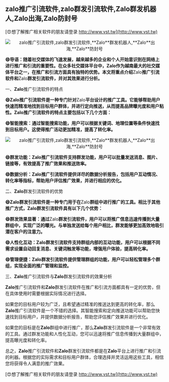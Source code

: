 ## **zalo推广引流软件,zalo群发引流软件,**Zalo**群发机器人,**Zalo**出海,**Zalo**防封号**

[😍想了解推广相关软件的朋友请登录 http://www.vst.tw](http://www.vst.tw)

 <center><img src="https://vst.tw/MP4/tuiguang/png/1.png" alt="zalo推广引流软件,zalo群发引流软件,**Zalo**群发机器人,**Zalo**出海,**Zalo**防封号"></center>

**😄导语：随着社交媒体的飞速发展，越来越多的企业和个人开始意识到在网络上进行推广和引流的重要性。在众多社交媒体平台中，**Zalo**作为越南最大的社交媒体平台之一，在推广和引流方面具有独特的优势。本文将重点介绍**Zalo**推广引流软件和**Zalo**群发引流软件，并对其效果进行分析。**

一、**Zalo**推广引流软件的特点

**😄**Zalo**推广引流软件是一种专门针对**Zalo**平台设计的推广工具。它能够帮助用户快速而精准地找到目标用户群体，并进行定向推送，从而提高品牌曝光度和用户粘性。**Zalo**推广引流软件的特点主要包括以下几个方面：**

**😄智能搜索：通过智能搜索功能，用户可以根据关键词、地理位置等条件快速找到目标用户。这使得推广活动更加精准，提高了转化率。**

 <center><img src="https://vst.tw/MP4/tuiguang/png/7.png" alt="zalo推广引流软件,zalo群发引流软件,**Zalo**群发机器人,**Zalo**出海,**Zalo**防封号"></center>

**😄群发功能：**Zalo**推广引流软件支持群发功能，用户可以批量发送消息、图片、链接等，有效提高了推广效果和推送效率。**

**😄数据分析：**Zalo**推广引流软件提供详尽的数据分析报告，包括用户互动情况、转化率等指标，帮助用户评估推广效果，并进行相应的优化。**

二、**Zalo**群发引流软件的优势

**😄**Zalo**群发引流软件是一种专门用于在**Zalo**群组中进行推广的工具。相比于其他推广方式，**Zalo**群发引流软件具有以下几个优势：**

**😄群发效果显著：通过**Zalo**群发引流软件，用户可以将推广信息迅速传播到大量群组中，实现广泛的曝光。与单独发送给每个用户相比，群发能够更加高效地吸引潜在客户的注意力。**

**😄人性化互动：**Zalo**群发引流软件支持群组内部的互动功能，用户可以根据不同需求设置自动回复消息、关键词触发等功能，增强用户体验，提高转化率。**

**😄管理便捷：**Zalo**群发引流软件提供管理群组的功能，用户可以轻松管理多个群组，实现全面的推广管理和监控。**

三、**Zalo**推广引流软件与**Zalo**群发引流软件的效果分析

**Zalo**推广引流软件和**Zalo**群发引流软件在推广和引流方面都具有一定的优势，但在具体使用时需要根据实际情况进行选择。

如果您的目标用户较为广泛，且希望通过精准的推送达到更高的转化率，那么**Zalo**推广引流软件是一个不错的选择。其智能搜索和定向推送功能可以帮助您快速找到目标用户，并提供数据分析报告，帮助您评估推广效果并进行优化。

如果您的目标是在**Zalo**群组中进行推广，那么**Zalo**群发引流软件是一个非常有效的工具。通过群发功能和人性化互动，您可以迅速将推广信息传播到大量群组中，提高曝光度和转化率。

总之，**Zalo**推广引流软件和**Zalo**群发引流软件都是在**Zalo**平台上进行推广和引流的利器。根据您的实际需求和目标用户群体，合理选择并灵活运用这些工具，相信您将获得令人满意的推广效果。

[😍想了解推广相关软件的朋友请登录 http://www.vst.tw](http://www.vst.tw)



